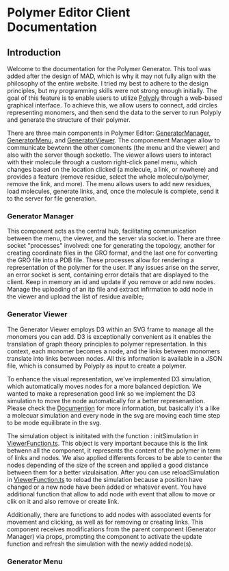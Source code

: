 # Polymer Editor Client Documentation

## Introduction
Welcome to the documentation for the Polymer Generator. This tool was added after the design of MAD, which is why it may not fully align with the philosophy of the entire website. I tried my best to adhere to the design principles, but my programming skills were not strong enough initially. The goal of this feature is to enable users to utilize [Polyply](https://github.com/marrink-lab/polyply_1.0) through a web-based graphical interface. To achieve this, we allow users to connect, add circles representing monomers, and then send the data to the server to run Polyply and generate the structure of their polymer. 

There are three main components in Polymer Editor: [GeneratorManager](GeneratorManager.tsx), [GeneratorMenu](GeneratorMenu.tsx), and [GeneratorViewer](GeneratorViewer.tsx). The componenent Manager allow to communicate bewtenn the other comonents (the menu and the viewer) and also with the server though socketIo. The viewer allows users to interact with their molecule through a custom right-click panel menu, which changes based on the location clicked (a molecule, a link, or nowhere) and provides a feature (remove residue, select the whole molecule/polymer, remove the link, and more). The menu allows users to add new residues, load molecules, generate links, and, once the molecule is complete, send it to the server for file generation.

### Generator Manager

This component acts as the central hub, facilitating communication between the menu, the viewer, and the server via socket.io. There are three socket "processes" involved: one for generating the topology, another for creating coordinate files in the GRO format, and the last one for converting the GRO file into a PDB file. These processes allow for rendering a representation of the polymer for the user. If any issues arise on the server, an error socket is sent, containing error details that are displayed to the client. Keep in memory an id and update if you remove or add new nodes. Manage the uploading of an itp file and extract infirmation to add node in the viewer and upload the list of residue avaible; 

### Generator Viewer
The Generator Viewer employs D3 within an SVG frame to manage all the monomers you can add. D3 is exceptionally convenient as it enables the translation of graph theory principles to polymer representation. In this context, each monomer becomes a node, and the links between monomers translate into links between nodes. All this information is available in a JSON file, which is consumed by Polyply as input to create a polymer.

To enhance the visual representation, we've implemented D3 simulation, which automatically moves nodes for a more balanced depiction.  We wanted to make a represenation good link so we implement the D3 simulation to move the node automatically for a better represenantion. Please check the [Documention](https://d3js.org/d3-force/simulation) for more information, but basically it's a like a molecuar simulation and every node in the svg are moving each time step to be mode equilibrate in the svg. 

The simulation object is inititated with the function : initSimulation in [ViewerFunction.ts](ViewerFunction.ts). This object is very important because this is the link betwenn all the component, it represents the content of the polymer in term of links and nodes. We also applied differents forces to be able to center the nodes depending of the size of the screen and applied a good distance between them for a better vizulaisation.
After you can use reloadSimulation in [ViewerFunction.ts](ViewerFunction.ts) to reload the simulation because a position have changed or a new node have been added or whatever event. 
You have additional function that allow to add node with event that allow to move or clik on it and also remove or create link. 

Additionally, there are functions to add nodes with associated events for movement and clicking, as well as for removing or creating links. This component receives modifications from the parent component (Generator Manager) via props, prompting the component to activate the update function and refresh the simulation with the newly added node(s).


### Generator Menu 